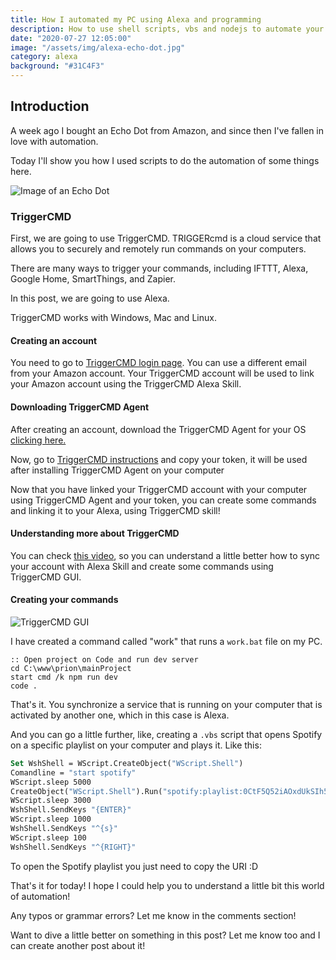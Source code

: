 ```yaml
---
title: How I automated my PC using Alexa and programming
description: How to use shell scripts, vbs and nodejs to automate your computer with Alexa and TriggerCMD
date: "2020-07-27 12:05:00"
image: "/assets/img/alexa-echo-dot.jpg"
category: alexa
background: "#31C4F3"
---
```


## Introduction

A week ago I bought an Echo Dot from Amazon, and since then I've fallen in love with automation.

Today I'll show you how I used scripts to do the automation of some things here.

![Image of an Echo Dot](/assets/img/alexa-echo-dot.jpg)

### TriggerCMD

First, we are going to use TriggerCMD. TRIGGERcmd is a cloud service that allows you to securely and remotely run commands on your computers.

There are many ways to trigger your commands, including IFTTT, Alexa, Google Home, SmartThings, and Zapier.

In this post, we are going to use Alexa.

TriggerCMD works with Windows, Mac and Linux.

#### Creating an account

You need to go to [TriggerCMD login page](https://www.triggercmd.com/user/auth/login).
You can use a different email from your Amazon account. Your TriggerCMD account will be used to link your Amazon account using the TriggerCMD Alexa Skill.

#### Downloading TriggerCMD Agent

After creating an account, download the TriggerCMD Agent for your OS [clicking here.](https://www.triggercmd.com/en/)

Now, go to [TriggerCMD instructions](https://www.triggercmd.com/user/computer/create) and copy your token, it will be used after installing TriggerCMD Agent on your computer

Now that you have linked your TriggerCMD account with your computer using TriggerCMD Agent and your token, you can create some commands and linking it to your Alexa, using TriggerCMD skill!

#### Understanding more about TriggerCMD

You can check [this video](https://www.youtube.com/watch?v=9Jm_s9sTZXw), so you can understand a little better how to sync your account with Alexa Skill and create some commands using TriggerCMD GUI.

#### Creating your commands

![TriggerCMD GUI](/assets/img/trigger-cmd-gui.png)

I have created a command called "work" that runs a `work.bat` file on my PC.

```shell
:: Open project on Code and run dev server
cd C:\www\prion\mainProject
start cmd /k npm run dev
code .
```

That's it. You synchronize a service that is running on your computer that is activated by another one, which in this case is Alexa.

And you can go a little further, like, creating a `.vbs` script that opens Spotify on a specific playlist on your computer and plays it. Like this:

```vb
Set WshShell = WScript.CreateObject("WScript.Shell")
Comandline = "start spotify"
WScript.sleep 5000
CreateObject("WScript.Shell").Run("spotify:playlist:0CtF5Q52iAOxdUkSIh5hBM")
WScript.sleep 3000
WshShell.SendKeys "{ENTER}"
WScript.sleep 1000
WshShell.SendKeys "^{s}"
WScript.sleep 100
WshShell.SendKeys "^{RIGHT}"
```

To open the Spotify playlist you just need to copy the URI :D

That's it for today! I hope I could help you to understand a little bit this world of automation!

Any typos or grammar errors? Let me know in the comments section!

Want to dive a little better on something in this post? Let me know too and I can create another post about it!
